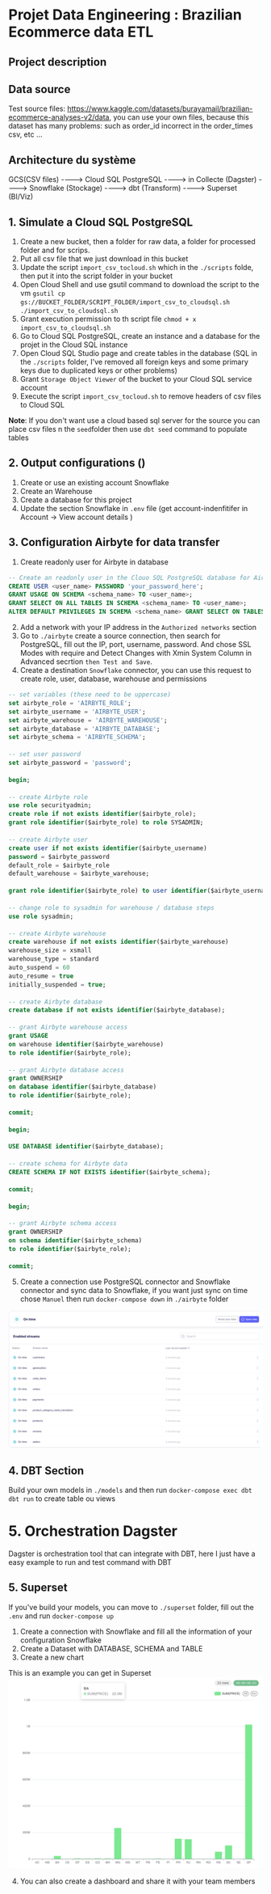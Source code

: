 # Projet Data Engineering : Brazilian Ecommerce data ETL


## Project description


## Data source

Test source files: https://www.kaggle.com/datasets/burayamail/brazilian-ecommerce-analyses-v2/data, you can use your own files, because this dataset has many problems: such as order_id incorrect in the order_times csv, etc ...

## Architecture du système
GCS(CSV files) ----> Cloud SQL PostgreSQL ----> in Collecte (Dagster)  ----> Snowflake (Stockage)  ---->  dbt (Transform) ----> Superset (BI/Viz) 


## 1. Simulate a Cloud SQL PostgreSQL

1. Create a new bucket, then a folder for raw data, a folder for processed folder and for scrips.
2. Put all csv file that we just download in this bucket
3. Update the script `import_csv_tocloud.sh` which in the `./scripts` folde, then put it into the script folder in your bucket
4. Open Cloud Shell and use gsutil command to download the script to the vm `gsutil cp gs://BUCKET_FOLDER/SCRIPT_FOLDER/import_csv_to_cloudsql.sh ./import_csv_to_cloudsql.sh`
5. Grant execution permission to th script file `chmod + x import_csv_to_cloudsql.sh`
6. Go to Cloud SQL PostgreSQL, create an instance and a database for the projet in the Cloud SQL instance
7. Open Cloud SQL Studio page and create tables in the database (SQL in the `./scripts` folder, I've removed all foreign keys and some primary keys due to duplicated keys or other problems)
8. Grant `Storage Object Viewer` of the bucket to your Cloud SQL service account
9. Execute the script `import_csv_tocloud.sh` to remove headers of csv files to Cloud SQL

**Note**: If you don't want use a cloud based sql server for the source you can place csv files n the `seed`folder then use `dbt seed` command to populate tables



## 2. Output configurations ()
1. Create or use an existing account Snowflake
2. Create an Warehouse 
3. Create a database for this project
4. Update the section Snowflake in `.env` file (get account-indenfitifer in Account -> View account details )

## 3. Configuration Airbyte for data transfer

1. Create readonly user for Airbyte in database
```sql
-- Create an readonly user in the Clouo SQL PostgreSQL database for Airbyte and grant select permissions
CREATE USER <user_name> PASSWORD 'your_password_here';
GRANT USAGE ON SCHEMA <schema_name> TO <user_name>;
GRANT SELECT ON ALL TABLES IN SCHEMA <schema_name> TO <user_name>;
ALTER DEFAULT PRIVILEGES IN SCHEMA <schema_name> GRANT SELECT ON TABLES TO <user_name>;
```

2. Add a network with your IP address in the `Authorized networks` section
3. Go to `./airbyte` create a source connection, then search for PostgreSQL, fill out the IP, port, username, password. And chose SSL Modes with require and Detect Changes with Xmin System Column in Advanced secrtion `then Test and Save`.
4. Create a destination `Snowflake` connector, you can use this request to create role, user, database, warehouse and permissions


```SQL
-- set variables (these need to be uppercase)
set airbyte_role = 'AIRBYTE_ROLE';
set airbyte_username = 'AIRBYTE_USER';
set airbyte_warehouse = 'AIRBYTE_WAREHOUSE';
set airbyte_database = 'AIRBYTE_DATABASE';
set airbyte_schema = 'AIRBYTE_SCHEMA';

-- set user password
set airbyte_password = 'password';

begin;

-- create Airbyte role
use role securityadmin;
create role if not exists identifier($airbyte_role);
grant role identifier($airbyte_role) to role SYSADMIN;

-- create Airbyte user
create user if not exists identifier($airbyte_username)
password = $airbyte_password
default_role = $airbyte_role
default_warehouse = $airbyte_warehouse;

grant role identifier($airbyte_role) to user identifier($airbyte_username);

-- change role to sysadmin for warehouse / database steps
use role sysadmin;

-- create Airbyte warehouse
create warehouse if not exists identifier($airbyte_warehouse)
warehouse_size = xsmall
warehouse_type = standard
auto_suspend = 60
auto_resume = true
initially_suspended = true;

-- create Airbyte database
create database if not exists identifier($airbyte_database);

-- grant Airbyte warehouse access
grant USAGE
on warehouse identifier($airbyte_warehouse)
to role identifier($airbyte_role);

-- grant Airbyte database access
grant OWNERSHIP
on database identifier($airbyte_database)
to role identifier($airbyte_role);

commit;

begin;

USE DATABASE identifier($airbyte_database);

-- create schema for Airbyte data
CREATE SCHEMA IF NOT EXISTS identifier($airbyte_schema);

commit;

begin;

-- grant Airbyte schema access
grant OWNERSHIP
on schema identifier($airbyte_schema)
to role identifier($airbyte_role);

commit;
```
5. Create a connection use PostgreSQL connector and Snowflake connector and sync data to Snowflake, if you want just sync on time chose `Manuel` then run `docker-compose down` in `./airbyte` folder

![Airbyte sync](images/airbyte.png)


## 4. DBT Section
Build your own models in `./models` and then run `docker-compose exec dbt dbt run` to create table ou views

# 5. Orchestration Dagster
Dagster is orchestration tool that can integrate with DBT, here I just have a easy example to run and test command with DBT

## 5. Superset
If you've build your models, you can move to `./superset` folder, fill out the `.env` and run `docker-compose up`

1. Create a connection with Snowflake and fill all the information of your configuration Snowflake
2. Create a Dataset with DATABASE, SCHEMA and TABLE
3. Create a new chart

This is an example you can get in Superset 
![Total_value_sold_in_state](images/superset.png)

4. You can also create a dashboard and share it with your team members